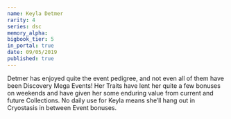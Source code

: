 ```yaml
---
name: Keyla Detmer
rarity: 4
series: dsc
memory_alpha:
bigbook_tier: 5
in_portal: true
date: 09/05/2019
published: true
---
```


Detmer has enjoyed quite the event pedigree, and not even all of them have been Discovery Mega Events! Her Traits have lent her quite a few bonuses on weekends and have given her some enduring value from current and future Collections. No daily use for Keyla means she’ll hang out in Cryostasis in between Event bonuses.
